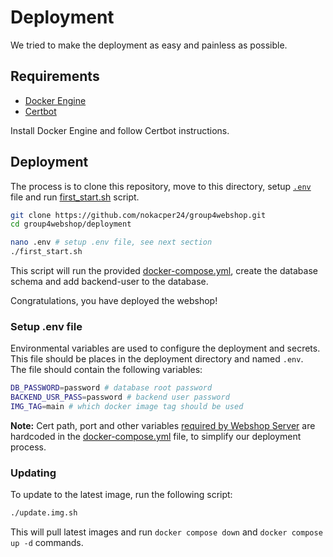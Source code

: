 # Deployment
We tried to make the deployment as easy and painless as possible.  

## Requirements
- [Docker Engine](https://docs.docker.com/engine/install/)  
- [Certbot](https://certbot.eff.org/instructions?ws=other&os=ubuntufocal) 
 
Install Docker Engine and follow Certbot instructions.

## Deployment
The process is to clone this repository, move to this directory, setup [`.env`](#setup-env-file) file and run [first_start.sh](first_start.sh) script.
```bash
git clone https://github.com/nokacper24/group4webshop.git
cd group4webshop/deployment

nano .env # setup .env file, see next section
./first_start.sh
```
This script will run the provided [docker-compose.yml](docker-compose.yml), create the database schema and add backend-user to the database.  

Congratulations, you have deployed the webshop!
### Setup .env file
Environmental variables are used to configure the deployment and secrets.  
This file should be places in the deployment directory and named `.env`.  
The file should contain the following variables:
```bash
DB_PASSWORD=password # database root password
BACKEND_USR_PASS=password # backend user password
IMG_TAG=main # which docker image tag should be used
```

**Note:** Cert path, port and other variables [required by Webshop Server](../webshop_server/README.md#environmental-variable-needed-to-run) are hardcoded in the [docker-compose.yml](docker-compose.yml) file, to simplify our deployment process.

### Updating
To update to the latest image, run the following script:
```bash
./update.img.sh
```
This will pull latest images and run `docker compose down` and `docker compose up -d` commands.